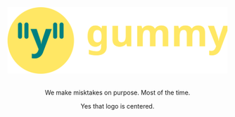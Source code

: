 <div align="center"><img src="https://raw.githubusercontent.com/gummy-community/.github/main/logo-banner.svg" width="500"></div>
<br>
<p align="center">We make misktakes on purpose. Most of the time.</p>

<p align="center">Yes that logo is centered.</p>
